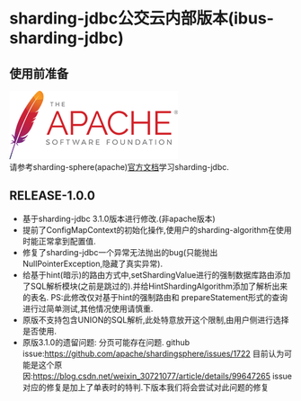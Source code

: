 # sharding-jdbc公交云内部版本(ibus-sharding-jdbc)

## 使用前准备
![apache](src/main/resources/picture/apache.png)  
请参考sharding-sphere(apache)[官方文档](https://shardingsphere.apache.org)学习sharding-jdbc.
## RELEASE-1.0.0
- 基于sharding-jdbc 3.1.0版本进行修改.(非apache版本)
- 提前了ConfigMapContext的初始化操作,使用户的sharding-algorithm在使用时能正常拿到配置值.
- 修复了sharding-jdbc一个异常无法抛出的bug(只能抛出NullPointerException,隐藏了真实异常).
- 给基于hint(暗示)的路由方式中,setShardingValue进行的强制数据库路由添加了SQL解析模块(之前是跳过的).并给HintShardingAlgorithm添加了解析出来的表名. PS:此修改仅对基于hint的强制路由和 prepareStatement形式的查询进行过简单测试,其他情况使用请慎重.
- 原版不支持包含UNION的SQL解析,此处特意放开这个限制,由用户侧进行选择是否使用.
- 原版3.1.0的遗留问题: 分页可能存在问题. github issue:https://github.com/apache/shardingsphere/issues/1722 目前认为可能是这个原因:https://blog.csdn.net/weixin_30721077/article/details/99647265 issue对应的修复是加上了单表时的特判.下版本我们将会尝试对此问题的修复
